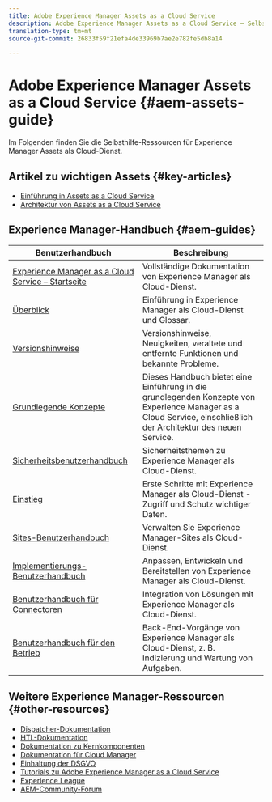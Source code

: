 ```yaml
---
title: Adobe Experience Manager Assets as a Cloud Service
description: Adobe Experience Manager Assets as a Cloud Service – Selbsthilfe-Ressourcen und Links zur Dokumentation
translation-type: tm+mt
source-git-commit: 26833f59f21efa4de33969b7ae2e782fe5db8a14

---
```



# Adobe Experience Manager Assets as a Cloud Service {#aem-assets-guide}

Im Folgenden finden Sie die Selbsthilfe-Ressourcen für Experience Manager Assets als Cloud-Dienst.

## Artikel zu wichtigen Assets {#key-articles}

* [Einführung in Assets as a Cloud Service](overview.md)
* [Architektur von Assets as a Cloud Service](architecture.md)

## Experience Manager-Handbuch {#aem-guides}

| Benutzerhandbuch | Beschreibung |
|---|---|
| [Experience Manager as a Cloud Service – Startseite](/help/landing/home.md) | Vollständige Dokumentation von Experience Manager als Cloud-Dienst. |
| [Überblick](/help/overview/home.md) | Einführung in Experience Manager als Cloud-Dienst und Glossar. |
| [Versionshinweise](/help/release-notes/home.md) | Versionshinweise, Neuigkeiten, veraltete und entfernte Funktionen und bekannte Probleme. |
| [Grundlegende Konzepte](/help/core-concepts/home.md) | Dieses Handbuch bietet eine Einführung in die grundlegenden Konzepte von Experience Manager as a Cloud Service, einschließlich der Architektur des neuen Service. |
| [Sicherheitsbenutzerhandbuch](/help/security/home.md) | Sicherheitsthemen zu Experience Manager als Cloud-Dienst. |
| [Einstieg](/help/onboarding/home.md) | Erste Schritte mit Experience Manager als Cloud-Dienst - Zugriff und Schutz wichtiger Daten. |
| [Sites-Benutzerhandbuch](/help/sites-cloud/home.md) | Verwalten Sie Experience Manager-Sites als Cloud-Dienst. |
| [Implementierungs-Benutzerhandbuch](/help/implementing/home.md) | Anpassen, Entwickeln und Bereitstellen von Experience Manager als Cloud-Dienst. |
| [Benutzerhandbuch für Connectoren](/help/connectors/home.md) | Integration von Lösungen mit Experience Manager als Cloud-Dienst. |
| [Benutzerhandbuch für den Betrieb](/help/operations/home.md) | Back-End-Vorgänge von Experience Manager als Cloud-Dienst, z. B. Indizierung und Wartung von Aufgaben. |

## Weitere Experience Manager-Ressourcen {#other-resources}

* [Dispatcher-Dokumentation](/help/implementing/dispatcher/overview.md)
* [HTL-Dokumentation](https://docs.adobe.com/content/help/de-DE/experience-manager-htl/using/overview.html)
* [Dokumentation zu Kernkomponenten](https://docs.adobe.com/content/help/de-DE/experience-manager-core-components/using/introduction.html)
* [Dokumentation für Cloud Manager](https://docs.adobe.com/content/help/de-DE/experience-manager-cloud-manager/using/introduction-to-cloud-manager.html)
* [Einhaltung der DSGVO](/help/onboarding/data-privacy-and-protection-readiness/aem-readiness.md)
* [Tutorials zu Adobe Experience Manager as a Cloud Service](https://docs.adobe.com/content/help/en/experience-manager-learn/cloud-service/overview.html)
* [Experience League](https://guided.adobe.com/?promoid=K42KVXHD&amp;mv=other#solutions/experience-manager)
* [AEM-Community-Forum](https://forums.adobe.com/community/experience-cloud/marketing-cloud/experience-manager)
